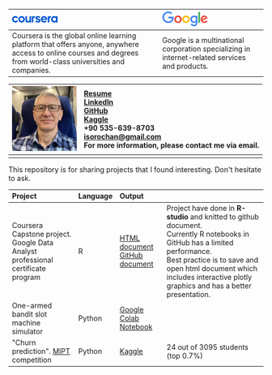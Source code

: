 | <img src="Resume/images/coursera.png" width="90"/> | <img src="Resume/images/Google.png" width="90"/> |
|:---|:---|
| Coursera is the global online learning platform that offers anyone, anywhere access to online courses and degrees from world-class universities and companies. | Google is a multinational corporation specializing in internet-related services and products. |

| <img src="Resume/images/LINKEDIN.jpeg" width="128"/>   | [Resume](/Resume/DA%20Resume.pdf) <br /> [LinkedIn](https://www.linkedin.com/in/igor-sorochan-3a1485264/) <br /> [GitHub](https://github.com/IgorBeHolder) <br /> [Kaggle](https://www.kaggle.com/igorsorochan/competitions) <br /> +90 535-639-8703 <br />[isorochan\@gmail.com](mailto:isorochan@gmail.com) <br /> For more information, please contact me via email. |
|-----|:---------------------------------------------------------------------------------------------------------------------------------------------------------------------------------------------------------------------------------------------------------------------------------------------------------------------------------------------------------------------------------|
|     |                                                                                                                                                                                                                                                                                                                                                                                  |

This repository is for sharing projects that I found interesting. Don't hesitate to ask.

| Project                                                                                   | Language | Output                                                                                                         |                                                                                                                                                                                                                                                                      |
|:------------------------------------------------------------------------------------------|:---------|:---------------------------------------------------------------------------------------------------------------|:---------------------------------------------------------------------------------------------------------------------------------------------------------------------------------------------------------------------------------------------------------------------|
| Coursera Capstone project. <br /> Google Data Analyst professional certificate program    | R        | [HTML document](/Case_study/CS_3.html) <br /> [GitHub document](/Case_study/CS_3.md)         | Project have done in **R-studio** and knitted to github document. <br /> Currently R notebooks in GitHub has a limited performance. <br /> Best practice is to save and open html document which includes interactive plotly graphics and has a better presentation. |
| One-armed bandit slot machine simulator                                                   | Python   | [Google Colab Notebook](https://colab.research.google.com/drive/1XGkMiF_dWvoNognW9dxFVx-6rfXnr1Y6?usp=sharing) |                                                                                                                                                                                                                                                                      |
| "Churn prediction". [MIPT](https://mipt.ru/english/edu/phystechschools/psami) competition | Python   | [Kaggle](https://www.kaggle.com/igorsorochan/competitions)                                                     | 24 out of 3095 students (top 0.7%)                                                                                                                                                                                                                                   |
